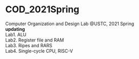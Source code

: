 # COD_2021Spring
Computer Organization and Design Lab @USTC, 2021 Spring\
**updating** \
Lab1. ALU\
Lab2. Register file and RAM\
Lab3. Ripes and RARS\
Lab4. Single-cycle CPU, RISC-V
